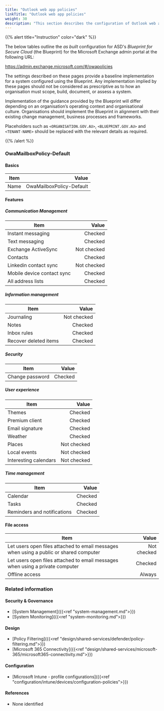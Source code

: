 ```yaml
---
title: "Outlook web app policies"
linkTitle: "Outlook web app policies"
weight: 30
description: "This section describes the configuration of Outlook web app policies within Exchange Online associated with systems built according to guidance in ASD's Blueprint for Secure Cloud."
---
```


{{% alert title="Instruction" color="dark" %}}

The below tables outline the *as built* configuration for ASD's *Blueprint for Secure Cloud* (the Blueprint) for the Microsoft Exchange admin portal at the following URL:

<https://admin.exchange.microsoft.com/#/owapolicies>

The settings described on these pages provide a baseline implementation for a system configured using the Blueprint. Any implementation implied by these pages should not be considered as prescriptive as to how an organisation must scope, build, document, or assess a system.

Implementation of the guidance provided by the Blueprint will differ depending on an organisation’s operating context and organisational culture. Organisations should implement the Blueprint in alignment with their existing change management, business processes and frameworks.

Placeholders such as `<ORGANISATION.GOV.AU>`, `<BLUEPRINT.GOV.AU>` and `<TENANT-NAME>` should be replaced with the relevant details as required.

{{% /alert %}}

### OwaMailboxPolicy-Default

#### Basics

| Item |                    Value |
| ---- | -----------------------: |
| Name | OwaMailboxPolicy-Default |

#### Features

##### Communication Management

| Item                       |       Value |
| -------------------------- | ----------: |
| Instant messaging          |     Checked |
| Text messaging             |     Checked |
| Exchange ActiveSync        | Not checked |
| Contacts                   |     Checked |
| Linkedin contact sync      | Not checked |
| Mobile device contact sync |     Checked |
| All address lists          |     Checked |

##### Information management

| Item                  |       Value |
| --------------------- | ----------: |
| Journaling            | Not checked |
| Notes                 |     Checked |
| Inbox rules           |     Checked |
| Recover deleted items |     Checked |

##### Security

| Item            |   Value |
| --------------- | ------: |
| Change password | Checked |

##### User experience

| Item                  |       Value |
| --------------------- | ----------: |
| Themes                |     Checked |
| Premium client        |     Checked |
| Email signature       |     Checked |
| Weather               |     Checked |
| Places                | Not checked |
| Local events          | Not checked |
| Interesting calendars | Not checked |

##### Time management

| Item                        |   Value |
| --------------------------- | ------: |
| Calendar                    | Checked |
| Tasks                       | Checked |
| Reminders and notifications | Checked |

#### File access

| Item                                                                                   |       Value |
| -------------------------------------------------------------------------------------- | ----------: |
| Let users open files attached to email messages when using a public or shared computer | Not checked |
| Let users open files attached to email messages when using a private computer          |     Checked |
| Offline access                                                                         |      Always |

### Related information

#### Security & Governance

* [System Management]({{<ref "system-management.md">}})
* [System Monitoring]({{<ref "system-monitoring.md">}})
  
#### Design

* [Policy Filtering]({{<ref "design/shared-services/defender/policy-filtering.md">}})
* [Microsoft 365 Connectivity]({{<ref "design/shared-services/microsoft-365/microsoft365-connectivity.md">}})
  
#### Configuration

* [Microsoft Intune - profile configurations]({{<ref "configuration/intune/devices/configuration-policies">}})

#### References

* None identified
